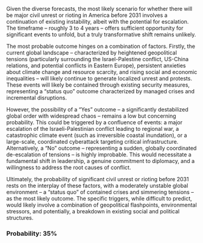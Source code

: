 Given the diverse forecasts, the most likely scenario for whether there will be major civil unrest or rioting in America before 2031 involves a continuation of existing instability, albeit with the potential for escalation. The timeframe – roughly 3 to 4 years – offers sufficient opportunity for significant events to unfold, but a truly transformative shift remains unlikely. 

The most probable outcome hinges on a combination of factors. Firstly, the current global landscape – characterized by heightened geopolitical tensions (particularly surrounding the Israel-Palestine conflict, US-China relations, and potential conflicts in Eastern Europe), persistent anxieties about climate change and resource scarcity, and rising social and economic inequalities – will likely continue to generate localized unrest and protests. These events will likely be contained through existing security measures, representing a “status quo” outcome characterized by managed crises and incremental disruptions. 

However, the possibility of a “Yes” outcome – a significantly destabilized global order with widespread chaos – remains a low but concerning probability. This could be triggered by a confluence of events: a major escalation of the Israeli-Palestinian conflict leading to regional war, a catastrophic climate event (such as irreversible coastal inundation), or a large-scale, coordinated cyberattack targeting critical infrastructure.  Alternatively, a “No” outcome – representing a sudden, globally coordinated de-escalation of tensions – is highly improbable. This would necessitate a fundamental shift in leadership, a genuine commitment to diplomacy, and a willingness to address the root causes of conflict. 

Ultimately, the probability of significant civil unrest or rioting before 2031 rests on the interplay of these factors, with a moderately unstable global environment – a “status quo” of contained crises and simmering tensions – as the most likely outcome.  The specific triggers, while difficult to predict, would likely involve a combination of geopolitical flashpoints, environmental stressors, and potentially, a breakdown in existing social and political structures.

### Probability: 35%